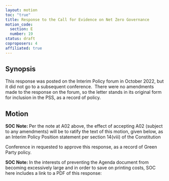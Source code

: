 ```yaml
---
layout: motion
toc: "true"
title: Response to the Call for Evidence on Net Zero Governance
motion_code:
  section: E
  number: 19
status: draft
coproposers: 4
affiliated: true
---
```

## Synopsis

This response was posted on the Interim Policy forum in October 2022, but it did not go to a subsequent conference.  There were no amendments made to the response on the forum, so the letter stands in its original form for inclusion in the PSS, as a record of policy.

## Motion

<p class="alert d-inline-block alert-primary"><strong>SOC Note: </strong> Per the note at A02 above, the effect of accepting A02 (subject to any amendments) will be to ratify the text of this motion, given below, as an Interim Policy Position statement per section 14(viii) of the Constitution</p>

Conference in requested to approve this response, as a record of Green Party policy.

<p class="alert d-inline-block alert-primary"><strong>SOC Note: </strong> In the interests of preventing the Agenda document from becoming excessively large and in order to save on printing costs, SOC here includes a link to a PDF of this response:  <https://spaces.greenparty.org.uk/file/file/download?guid=c9948832-0489-435f-9aef-12296366b759&hash_sha1=050b61f9></p>
